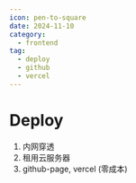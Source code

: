 ```yaml
---
icon: pen-to-square
date: 2024-11-10
category:
  - frontend
tag:
  - deploy
  - github
  - vercel
---
```


# Deploy


1. 内网穿透
2. 租用云服务器
3. github-page, vercel (零成本)
